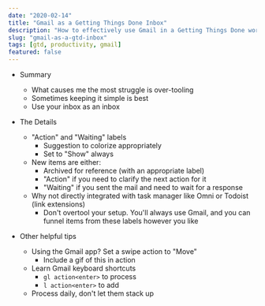 ```yaml
---
date: "2020-02-14"
title: "Gmail as a Getting Things Done Inbox"
description: "How to effectively use Gmail in a Getting Things Done workflow."
slug: "gmail-as-a-gtd-inbox"
tags: [gtd, productivity, gmail]
featured: false
---
```


- Summary

  - What causes me the most struggle is over-tooling
  - Sometimes keeping it simple is best
  - Use your inbox as an inbox

- The Details

  - "Action" and "Waiting" labels
    - Suggestion to colorize appropriately
    - Set to "Show" always
  - New items are either:
    - Archived for reference (with an appropriate label)
    - "Action" if you need to clarify the next action for it
    - "Waiting" if you sent the mail and need to wait for a response
  - Why not directly integrated with task manager like Omni or Todoist (link extensions)
    - Don't overtool your setup. You'll always use Gmail, and you can funnel items from these labels however you like

- Other helpful tips
  - Using the Gmail app? Set a swipe action to "Move"
    - Include a gif of this in action
  - Learn Gmail keyboard shortcuts
    - `gl action<enter>` to process
    - `l action<enter>` to add
  - Process daily, don't let them stack up
